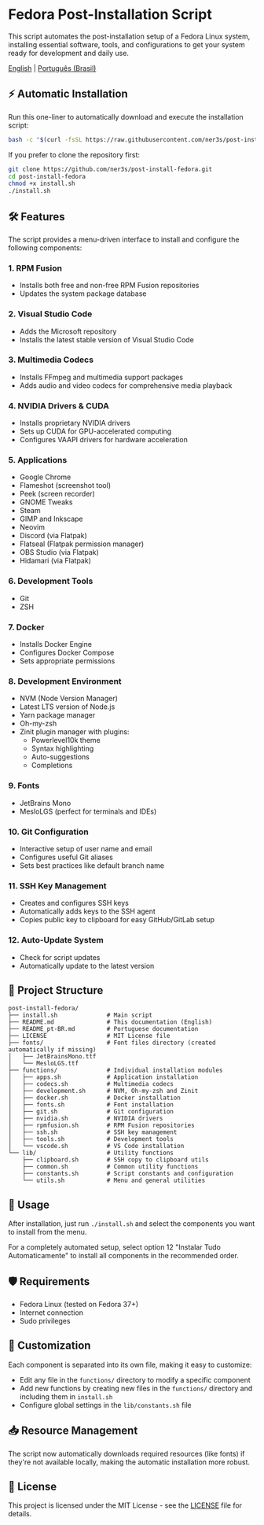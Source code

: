# Fedora Post-Installation Script

This script automates the post-installation setup of a Fedora Linux system, installing essential software, tools, and configurations to get your system ready for development and daily use.

[English](README.md) | [Português (Brasil)](README_pt-BR.md)

## ⚡ Automatic Installation

Run this one-liner to automatically download and execute the installation script:

```bash
bash -c "$(curl -fsSL https://raw.githubusercontent.com/ner3s/post-install-fedora/main/auto-install.sh)"
```

If you prefer to clone the repository first:

```bash
git clone https://github.com/ner3s/post-install-fedora.git
cd post-install-fedora
chmod +x install.sh
./install.sh
```

## 🛠️ Features

The script provides a menu-driven interface to install and configure the following components:

### 1. RPM Fusion
- Installs both free and non-free RPM Fusion repositories
- Updates the system package database

### 2. Visual Studio Code
- Adds the Microsoft repository
- Installs the latest stable version of Visual Studio Code

### 3. Multimedia Codecs
- Installs FFmpeg and multimedia support packages
- Adds audio and video codecs for comprehensive media playback

### 4. NVIDIA Drivers & CUDA
- Installs proprietary NVIDIA drivers
- Sets up CUDA for GPU-accelerated computing
- Configures VAAPI drivers for hardware acceleration

### 5. Applications
- Google Chrome
- Flameshot (screenshot tool)
- Peek (screen recorder)
- GNOME Tweaks
- Steam
- GIMP and Inkscape
- Neovim
- Discord (via Flatpak)
- Flatseal (Flatpak permission manager)
- OBS Studio (via Flatpak)
- Hidamari (via Flatpak)

### 6. Development Tools
- Git
- ZSH

### 7. Docker
- Installs Docker Engine
- Configures Docker Compose
- Sets appropriate permissions

### 8. Development Environment
- NVM (Node Version Manager)
- Latest LTS version of Node.js
- Yarn package manager
- Oh-my-zsh
- Zinit plugin manager with plugins:
  - Powerlevel10k theme
  - Syntax highlighting
  - Auto-suggestions
  - Completions

### 9. Fonts
- JetBrains Mono
- MesloLGS (perfect for terminals and IDEs)

### 10. Git Configuration
- Interactive setup of user name and email
- Configures useful Git aliases
- Sets best practices like default branch name

### 11. SSH Key Management
- Creates and configures SSH keys
- Automatically adds keys to the SSH agent
- Copies public key to clipboard for easy GitHub/GitLab setup

### 12. Auto-Update System
- Check for script updates
- Automatically update to the latest version

## 🧰 Project Structure

```
post-install-fedora/
├── install.sh              # Main script
├── README.md               # This documentation (English)
├── README_pt-BR.md         # Portuguese documentation
├── LICENSE                 # MIT License file
├── fonts/                  # Font files directory (created automatically if missing)
│   ├── JetBrainsMono.ttf
│   └── MesloLGS.ttf
├── functions/              # Individual installation modules
│   ├── apps.sh             # Application installation
│   ├── codecs.sh           # Multimedia codecs
│   ├── development.sh      # NVM, Oh-my-zsh and Zinit
│   ├── docker.sh           # Docker installation
│   ├── fonts.sh            # Font installation
│   ├── git.sh              # Git configuration
│   ├── nvidia.sh           # NVIDIA drivers
│   ├── rpmfusion.sh        # RPM Fusion repositories
│   ├── ssh.sh              # SSH key management
│   ├── tools.sh            # Development tools
│   └── vscode.sh           # VS Code installation
└── lib/                    # Utility functions
    ├── clipboard.sh        # SSH copy to clipboard utils
    ├── common.sh           # Common utility functions
    ├── constants.sh        # Script constants and configuration
    └── utils.sh            # Menu and general utilities
```

## 🚀 Usage

After installation, just run `./install.sh` and select the components you want to install from the menu.

For a completely automated setup, select option 12 "Instalar Tudo Automaticamente" to install all components in the recommended order.

## 🛡️ Requirements

- Fedora Linux (tested on Fedora 37+)
- Internet connection
- Sudo privileges

## 🔄 Customization

Each component is separated into its own file, making it easy to customize:
- Edit any file in the `functions/` directory to modify a specific component
- Add new functions by creating new files in the `functions/` directory and including them in `install.sh`
- Configure global settings in the `lib/constants.sh` file

## 📥 Resource Management

The script now automatically downloads required resources (like fonts) if they're not available locally, making the automatic installation more robust.

## 📄 License

This project is licensed under the MIT License - see the [LICENSE](LICENSE) file for details.